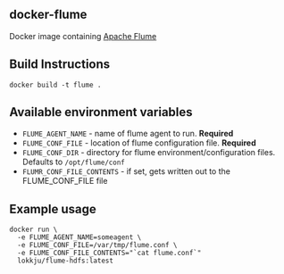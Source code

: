 ## docker-flume

  Docker image containing [Apache Flume](https://flume.apache.org/)

## Build Instructions

    docker build -t flume .

## Available environment variables

 * `FLUME_AGENT_NAME` - name of flume agent to run. **Required**
 * `FLUME_CONF_FILE` - location of flume configuration file. **Required**
 * `FLUME_CONF_DIR` - directory for flume environment/configuration files. Defaults to `/opt/flume/conf`
 * `FLUMR_CONF_FILE_CONTENTS` - if set, gets written out to the FLUME_CONF_FILE file

## Example usage

    docker run \
      -e FLUME_AGENT_NAME=someagent \
      -e FLUME_CONF_FILE=/var/tmp/flume.conf \
      -e FLUME_CONF_FILE_CONTENTS="`cat flume.conf`"
      lokkju/flume-hdfs:latest
